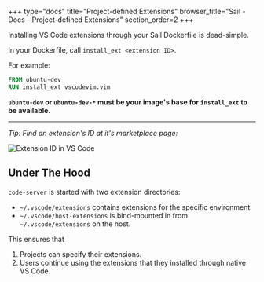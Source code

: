 +++
type="docs"
title="Project-defined Extensions"
browser_title="Sail - Docs - Project-defined Extensions"
section_order=2
+++

Installing VS Code extensions through your Sail Dockerfile is dead-simple.

In your Dockerfile, call `install_ext <extension ID>`.

For example:

```Dockerfile
FROM ubuntu-dev
RUN install_ext vscodevim.vim
```


**`ubuntu-dev` or `ubuntu-dev-*` must be your image's base for `install_ext` to be available.**

---

_Tip: Find an extension's ID at it's marketplace page:_

![Extension ID in VS Code](/extension-id.png)


## Under The Hood

`code-server` is started with two extension directories:

- `~/.vscode/extensions` contains extensions for the specific environment.
- `~/.vscode/host-extensions` is bind-mounted in from `~/.vscode/extensions` on
the host.

This ensures that

1. Projects can specify their extensions.
1. Users continue using the extensions that they installed through native
VS Code.

